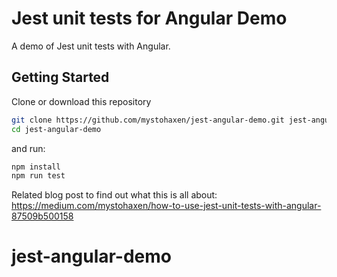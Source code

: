 # Jest unit tests for Angular Demo
A demo of Jest unit tests with Angular.

## Getting Started
Clone or download this repository
```bash
git clone https://github.com/mystohaxen/jest-angular-demo.git jest-angular-demo
cd jest-angular-demo
```

and run:

```bash
npm install
npm run test
```
Related blog post to find out what this is all about: https://medium.com/mystohaxen/how-to-use-jest-unit-tests-with-angular-87509b500158
# jest-angular-demo
